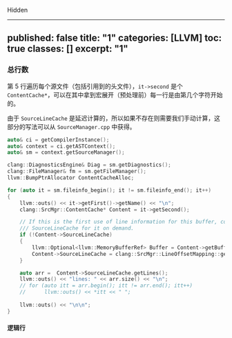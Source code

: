Hidden

---
published: false
title: "1"
categories: [LLVM]
toc: true
classes: []
excerpt: "1"
---



### 总行数

第 5 行遍历每个源文件（包括引用到的头文件），`it->second` 是个 `ContentCache*`，可以在其中拿到宏展开（预处理前）每一行是由第几个字符开始的。

由于 `SourceLineCache` 是延迟计算的，所以如果不存在则需要我们手动计算，这部分的写法可以从 `SourceManager.cpp` 中获得。

```cpp
auto& ci = getCompilerInstance();
auto& context = ci.getASTContext();
auto& sm = context.getSourceManager();

clang::DiagnosticsEngine& Diag = sm.getDiagnostics();
clang::FileManager& fm = sm.getFileManager();
llvm::BumpPtrAllocator ContentCacheAlloc;

for (auto it = sm.fileinfo_begin(); it != sm.fileinfo_end(); it++)
{
	llvm::outs() << it->getFirst()->getName() << "\n";
	clang::SrcMgr::ContentCache* Content = it->getSecond();

	// If this is the first use of line information for this buffer, compute the
	/// SourceLineCache for it on demand.
	if (!Content->SourceLineCache)
	{
		llvm::Optional<llvm::MemoryBufferRef> Buffer = Content->getBufferOrNone(Diag, fm);
		Content->SourceLineCache = clang::SrcMgr::LineOffsetMapping::get(*Buffer, ContentCacheAlloc);
	}

	auto arr =  Content->SourceLineCache.getLines();
	llvm::outs() << "lines: " << arr.size() << "\n";
	// for (auto itt = arr.begin(); itt != arr.end(); itt++)
	//   	llvm::outs() << *itt << " ";
		
	llvm::outs() << "\n\n";
}
```



#### 逻辑行

